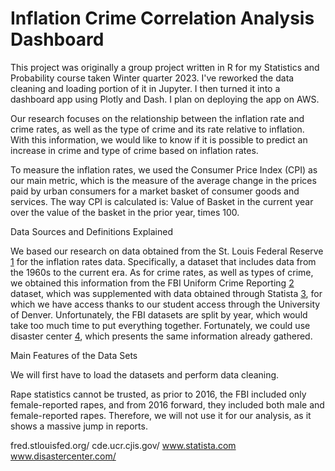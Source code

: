 # Inflation Crime Correlation Analysis Dashboard




This project was originally a group project written in R for my Statistics and Probability course taken Winter quarter 2023. I've reworked the data cleaning and loading portion of it in Jupyter. I then turned it into a dashboard app using Plotly and Dash. I plan on deploying the app on AWS. 




Our research focuses on the relationship between the inflation rate and crime rates, as well as the type of crime and its rate relative to inflation. 
With this information, we would like to know if it is possible to predict an increase in crime and type of crime based on inflation rates. 

To measure the inflation rates, we used the Consumer Price Index (CPI) as our main metric, which is the measure of the average change in the prices paid by urban consumers for a market basket of consumer goods and services. 
The way CPI is calculated is: Value of Basket in the current year over the value of the basket in the prior year, times 100.


Data Sources and Definitions Explained

We based our research on data obtained from the St. Louis Federal Reserve [1] for the inflation rates data. Specifically, a dataset that includes data from the 1960s to the current era. 
As for crime rates, as well as types of crime, we obtained this information from the FBI Uniform Crime Reporting [2] dataset, which was supplemented with data obtained through Statista [3], for which we have access thanks to our student access through the University of Denver. 
Unfortunately, the FBI datasets are split by year, which would take too much time to put everything together. Fortunately, we could use disaster center [4], which presents the same information already gathered.


Main Features of the Data Sets

We will first have to load the datasets and perform data cleaning. 

Rape statistics cannot be trusted, as prior to 2016, the FBI included only female-reported rapes, and from 2016 forward, they included both male and female-reported rapes. Therefore, we will not use it for our analysis, as it shows a massive jump in reports.

fred.stlouisfed.org/
cde.ucr.cjis.gov/
www.statista.com
www.disastercenter.com/


[1]: https://fred.stlouisfed.org/
[2]: https://cde.ucr.cjis.gov/
[3]: https://www.statista.com
[4]: https://www.disastercenter.com/
